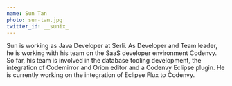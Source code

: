 ```yaml
---
name: Sun Tan
photo: sun-tan.jpg
twitter_id: __sunix_
---
```


Sun is working as Java Developer at Serli. As Developer and Team leader, he is working with his team on the SaaS developer environment Codenvy. So far, his team is involved in the database tooling development, the integration of Codemirror and Orion editor and a Codenvy Eclipse plugin. He is currently working on the integration of Eclipse Flux to Codenvy.
